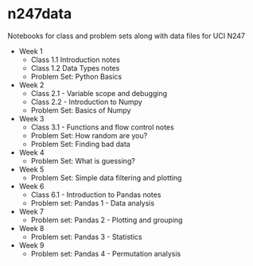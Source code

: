 # n247data
Notebooks for class and problem sets along with data files for UCI N247


- Week 1 
  - Class 1.1 Introduction notes
  - Class 1.2 Data Types notes
  - Problem Set: Python Basics 
- Week 2
  - Class 2.1 - Variable scope and debugging
  - Class 2.2 - Introduction to Numpy
  - Problem Set: Basics of Numpy
- Week 3
  - Class 3.1 - Functions and flow control notes
  - Problem Set: How random are you?
  - Problem Set: Finding bad data
- Week 4
  - Problem Set: What is guessing?
- Week 5
  - Problem Set: Simple data filtering and plotting
- Week 6
  - Class 6.1 - Introduction to Pandas notes
  - Problem set: Pandas 1 - Data analysis
- Week 7
  - Problem set: Pandas 2 - Plotting and grouping
- Week 8
  - Problem set: Pandas 3 - Statistics
- Week 9
  - Problem set: Pandas 4 - Permutation analysis
